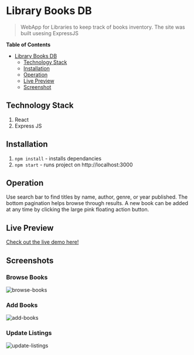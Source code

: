# Library Books DB
>WebApp for Libraries to keep track of books inventory. The site was built usesing ExpressJS


**Table of Contents**  

- [Library Books DB](#library-books-db)
  - [Technology Stack](#technology-stack)
  - [Installation](#installation)
  - [Operation](#operation)
  - [Live Preview](#live-preview)
  - [Screenshot](#screenshots)

## Technology Stack
1. React
2. Express JS

## Installation
1. `npm install` - installs dependancies 
2. `npm start` - runs project on http://localhost:3000

## Operation
Use search bar to find titles by name, author, genre, or year published. The bottom pagination helps browse through results. A new book can be added at any time by clicking the large pink floating action button.

## Live Preview
[Check out the live demo here!](https://www.chrislemus.io/project-demo/5)


## Screenshots

### Browse Books
![browse-books](https://github.com/chrislemus/Library-Books-DB/blob/master/project-screenshots/browse-books.gif)

### Add Books
![add-books](https://github.com/chrislemus/Library-Books-DB/blob/master/project-screenshots/add-books.gif)

### Update Listings
![update-listings](https://github.com/chrislemus/Library-Books-DB/blob/master/project-screenshots/update-listings.gif)
